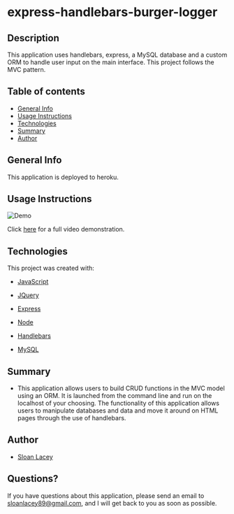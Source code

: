 # express-handlebars-burger-logger

## Description

This application uses handlebars, express, a MySQL database and a custom ORM to handle user input on the main interface. This project follows the MVC pattern.

## Table of contents

- [General Info](#general-info)
- [Usage Instructions](#usage-instructions)
- [Technologies](#technologies)
- [Summary](#summary)
- [Author](#author)

## General Info

This application is deployed to heroku.

## Usage Instructions

![Demo](https://github.com/sloanlacey/express-handlebars-burger-logger/blob/main/public/assets/images/demo.gif)

Click [here](https://drive.google.com/file/d/1Nn0AkmnrWsNaZQaLhU0DvMA786NQ3cd6/view) for a full video demonstration.

## Technologies

This project was created with:

- [JavaScript](https://www.javascript.com/)

- [JQuery](https://jquery.com/)

- [Express](https://www.npmjs.com/package/express)

- [Node](https://www.npmjs.com/package/node)

- [Handlebars](https://www.npmjs.com/package/express-handlebars)

- [MySQL](https://www.npmjs.com/package/mysql)

## Summary

- This application allows users to build CRUD functions in the MVC model using an ORM. It is launched from the command line and run on the localhost of your choosing. The functionality of this application allows users to manipulate databases and data and move it around on HTML pages through the use of handlebars.

## Author

- [Sloan Lacey](https://github.com/sloanlacey/express-handlebars-burger-logger)

## Questions?

If you have questions about this application, please send an email to sloanlacey89@gmail.com, and I will get back to you as soon as possible.
